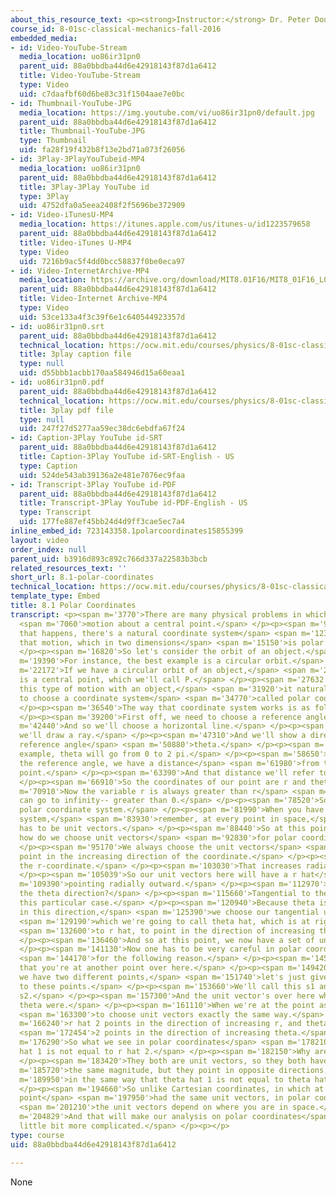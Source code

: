 ```yaml
---
about_this_resource_text: <p><strong>Instructor:</strong> Dr. Peter Dourmashkin</p>
course_id: 8-01sc-classical-mechanics-fall-2016
embedded_media:
- id: Video-YouTube-Stream
  media_location: uo86ir31pn0
  parent_uid: 88a0bbdba44d6e42918143f87d1a6412
  title: Video-YouTube-Stream
  type: Video
  uid: c7daafbf60d6be83c31f1504aae7e0bc
- id: Thumbnail-YouTube-JPG
  media_location: https://img.youtube.com/vi/uo86ir31pn0/default.jpg
  parent_uid: 88a0bbdba44d6e42918143f87d1a6412
  title: Thumbnail-YouTube-JPG
  type: Thumbnail
  uid: fa28f19f432b8f13e2bd71a073f26056
- id: 3Play-3PlayYouTubeid-MP4
  media_location: uo86ir31pn0
  parent_uid: 88a0bbdba44d6e42918143f87d1a6412
  title: 3Play-3Play YouTube id
  type: 3Play
  uid: 4752dfa0a5eea2408f2f5696be372909
- id: Video-iTunesU-MP4
  media_location: https://itunes.apple.com/us/itunes-u/id1223579658
  parent_uid: 88a0bbdba44d6e42918143f87d1a6412
  title: Video-iTunes U-MP4
  type: Video
  uid: 7216b9ac5f4dd0bcc58837f0be0eca97
- id: Video-InternetArchive-MP4
  media_location: https://archive.org/download/MIT8.01F16/MIT8_01F16_L08v01_360p.mp4
  parent_uid: 88a0bbdba44d6e42918143f87d1a6412
  title: Video-Internet Archive-MP4
  type: Video
  uid: 53ce133a4f3c39f6e1c640544923357d
- id: uo86ir31pn0.srt
  parent_uid: 88a0bbdba44d6e42918143f87d1a6412
  technical_location: https://ocw.mit.edu/courses/physics/8-01sc-classical-mechanics-fall-2016/week-3-circular-motion/8.1-polar-coordinates/8.1-polar-coordinates/uo86ir31pn0.srt
  title: 3play caption file
  type: null
  uid: d55bbb1acbb170aa584946d15a60eaa1
- id: uo86ir31pn0.pdf
  parent_uid: 88a0bbdba44d6e42918143f87d1a6412
  technical_location: https://ocw.mit.edu/courses/physics/8-01sc-classical-mechanics-fall-2016/week-3-circular-motion/8.1-polar-coordinates/8.1-polar-coordinates/uo86ir31pn0.pdf
  title: 3play pdf file
  type: null
  uid: 247f27d5277aa59ec38dc6ebdfa67f24
- id: Caption-3Play YouTube id-SRT
  parent_uid: 88a0bbdba44d6e42918143f87d1a6412
  title: Caption-3Play YouTube id-SRT-English - US
  type: Caption
  uid: 524de543ab39136a2e481e7076ec9faa
- id: Transcript-3Play YouTube id-PDF
  parent_uid: 88a0bbdba44d6e42918143f87d1a6412
  title: Transcript-3Play YouTube id-PDF-English - US
  type: Transcript
  uid: 177fe887ef45bb24d4d9ff3cae5ec7a4
inline_embed_id: 723143358.1polarcoordinates15855399
layout: video
order_index: null
parent_uid: b3916d893c892c766d337a22583b3bcb
related_resources_text: ''
short_url: 8.1-polar-coordinates
technical_location: https://ocw.mit.edu/courses/physics/8-01sc-classical-mechanics-fall-2016/week-3-circular-motion/8.1-polar-coordinates/8.1-polar-coordinates
template_type: Embed
title: 8.1 Polar Coordinates
transcript: <p><span m='3770'>There are many physical problems in which a body undergoes</span>
  <span m='7060'>motion about a central point.</span> </p><p><span m='9770'>And when
  that happens, there's a natural coordinate system</span> <span m='12350'>to describe
  that motion, which in two dimensions</span> <span m='15150'>is polar coordinates.</span>
  </p><p><span m='16820'>So let's consider the orbit of an object.</span> </p><p><span
  m='19390'>For instance, the best example is a circular orbit.</span> </p><p><span
  m='22172'>If we have a circular orbit of an object,</span> <span m='24770'>there
  is a central point, which we'll call P.</span> </p><p><span m='27632'>Now given
  this type of motion with an object,</span> <span m='31920'>it naturally makes sense
  to choose a coordinate system</span> <span m='34770'>called polar coordinates.</span>
  </p><p><span m='36540'>The way that coordinate system works is as follows.</span>
  </p><p><span m='39200'>First off, we need to choose a reference angle.</span> </p><p><span
  m='42440'>And so we'll choose a horizontal line.</span> </p><p><span m='45510'>And
  we'll draw a ray.</span> </p><p><span m='47310'>And we'll show a direction of increasing
  reference angle</span> <span m='50880'>theta.</span> </p><p><span m='52140'>In this
  example, theta will go from 0 to 2 pi.</span> </p><p><span m='58650'>Along with
  the reference angle, we have a distance</span> <span m='61980'>from the central
  point.</span> </p><p><span m='63390'>And that distance we'll refer to as r.</span>
  </p><p><span m='66910'>So the coordinates of our point are r and theta.</span> </p><p><span
  m='70910'>Now the variable r is always greater than r</span> <span m='74960'>and
  can go to infinity-- greater than 0.</span> </p><p><span m='78520'>So this is our
  polar coordinate system.</span> </p><p><span m='81990'>When you have a coordinate
  system,</span> <span m='83930'>remember, at every point in space,</span> <span m='86420'>there
  has to be unit vectors.</span> </p><p><span m='88440'>So at this point right here,
  how do we choose unit vectors</span> <span m='92830'>for polar coordinates?</span>
  </p><p><span m='95170'>We always choose the unit vectors</span> <span m='97240'>to
  point in the increasing direction of the coordinate.</span> </p><p><span m='101620'>Take
  the r-coordinate.</span> </p><p><span m='103030'>That increases radially outward.</span>
  </p><p><span m='105039'>So our unit vectors here will have a r hat</span> <span
  m='109390'>pointing radially outward.</span> </p><p><span m='112970'>What about
  the theta direction?</span> </p><p><span m='115660'>Tangential to the circle, in
  this particular case.</span> </p><p><span m='120940'>Because theta is increasing
  in this direction,</span> <span m='125390'>we choose our tangential unit vector,</span>
  <span m='129190'>which we're going to call theta hat, which is at right angles</span>
  <span m='132600'>to r hat, to point in the direction of increasing theta.</span>
  </p><p><span m='136460'>And so at this point, we now have a set of unit vectors.</span>
  </p><p><span m='141130'>Now one has to be very careful in polar coordinates</span>
  <span m='144170'>for the following reason.</span> </p><p><span m='145720'>Suppose
  that you're at another point over here.</span> </p><p><span m='149420'>Now because
  we have two different points,</span> <span m='151740'>let's just give some names
  to these points.</span> </p><p><span m='153660'>We'll call this s1 and this point
  s2.</span> </p><p><span m='157300'>And the unit vector's over here where r1 and
  theta were.</span> </p><p><span m='161110'>When we're at the point as 2, we have</span>
  <span m='163300'>to choose unit vectors exactly the same way.</span> </p><p><span
  m='166240'>r hat 2 points in the direction of increasing r, and theta hat</span>
  <span m='172454'>2 points in the direction of increasing theta.</span> </p><p><span
  m='176290'>So what we see in polar coordinates</span> <span m='178210'>is that r
  hat 1 is not equal to r hat 2.</span> </p><p><span m='182150'>Why are they not equal?</span>
  </p><p><span m='183420'>They both are unit vectors, so they both have</span> <span
  m='185720'>the same magnitude, but they point in opposite directions,</span> <span
  m='189950'>in the same way that theta hat 1 is not equal to theta hat 2.</span>
  </p><p><span m='194660'>So unlike Cartesian coordinates, in which at every single
  point</span> <span m='197950'>had the same unit vectors, in polar coordinates,</span>
  <span m='201210'>the unit vectors depend on where you are in space.</span> </p><p><span
  m='204829'>And that will make our analysis on polar coordinates</span> <span m='207829'>a
  little bit more complicated.</span> </p><p></p>
type: course
uid: 88a0bbdba44d6e42918143f87d1a6412

---
```

None